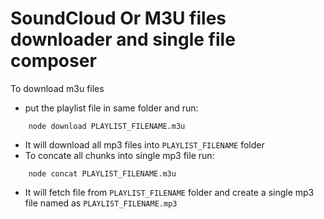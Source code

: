 SoundCloud Or M3U files downloader and single file composer
=============

To download m3u files
- put the playlist file in same folder and run:
```
    node download PLAYLIST_FILENAME.m3u
```
- It will download all mp3 files into `PLAYLIST_FILENAME` folder
- To concate all chunks into single mp3 file run:
```
    node concat PLAYLIST_FILENAME.m3u
```
- It will fetch file from `PLAYLIST_FILENAME` folder and create a single mp3 file named as `PLAYLIST_FILENAME.mp3`